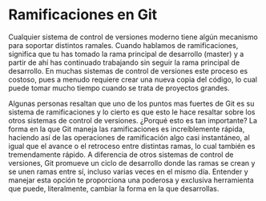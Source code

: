 # Ramificaciones en Git #

Cualquier sistema de control de versiones moderno tiene algún
mecanismo para soportar distintos ramales. Cuando hablamos de
ramificaciones, significa que tu has tomado la rama principal de
desarrollo (master) y a partir de ahí has continuado trabajando sin
seguir la rama principal de desarrollo. En muchas sistemas de control
de versiones este proceso es costoso, pues a menudo requiere crear una
nueva copia del código, lo cual puede tomar mucho tiempo cuando se
trata de proyectos grandes.

Algunas personas resaltan que uno de los puntos mas fuertes de Git es su sistema de ramificaciones y lo cierto es que esto le hace resaltar sobre los otros sistemas de control de versiones. ¿Porqué esto es tan importante? La forma en la que Git maneja las ramificaciones es increíblemente rápida, haciendo así de las operaciones de ramificación algo casi instantáneo, al igual que el avance o el retroceso entre distintas ramas, lo cual también es tremendamente rápido. A diferencia de otros sistemas de control de versiones, Git promueve un ciclo de desarrollo donde las ramas se crean y se unen ramas entre sí, incluso varias veces en el mismo día. Entender y manejar esta opción te proporciona una poderosa y exclusiva herramienta que puede, literalmente, cambiar la forma en la que desarrollas.
